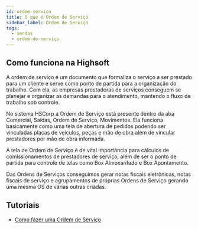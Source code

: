 ```yaml
---
id: ordem-servico
title: O que é Ordem de Serviço
sidebar_label: Ordem de Serviço
tags:
  - vendas
  - ordem-de-serviço
---
```


## Como funciona na Highsoft

A ordem de serviço é um documento que formaliza o serviço a ser prestado para um cliente e serve como ponto de partida para a organização do trabalho. Com ela, as empresas prestadoras de serviços conseguem se planejar e organizar as demandas para o atendimento, mantendo o fluxo de trabalho sob controle.

No sistema HSCorp a Ordem de Serviço está presente dentro da aba Comercial, Saídas, Ordem de Serviço, Movimentos. Ela funciona basicamente como uma tela de abertura de pedidos podendo ser vinculadas placas de veículos, peças e mão de obra além de vincular prestadores por mão de obra informada.

A tela de Ordem de Serviço é de vital importância para cálculos de comissionamentos de prestadores de serviço, além de ser o ponto de partida para controle de telas como Box Almoxarifado e Box Apontamento.

Das Ordens de Serviços conseguimos gerar notas fiscais eletrônicas, notas fiscais de serviço e agrupamentos de próprias Ordens de Serviço gerando uma mesma OS de várias outras criadas.

## Tutoriais

- [Como fazer uma Ordem de Serviço](/faq/como-fazer-ordem-servico)
